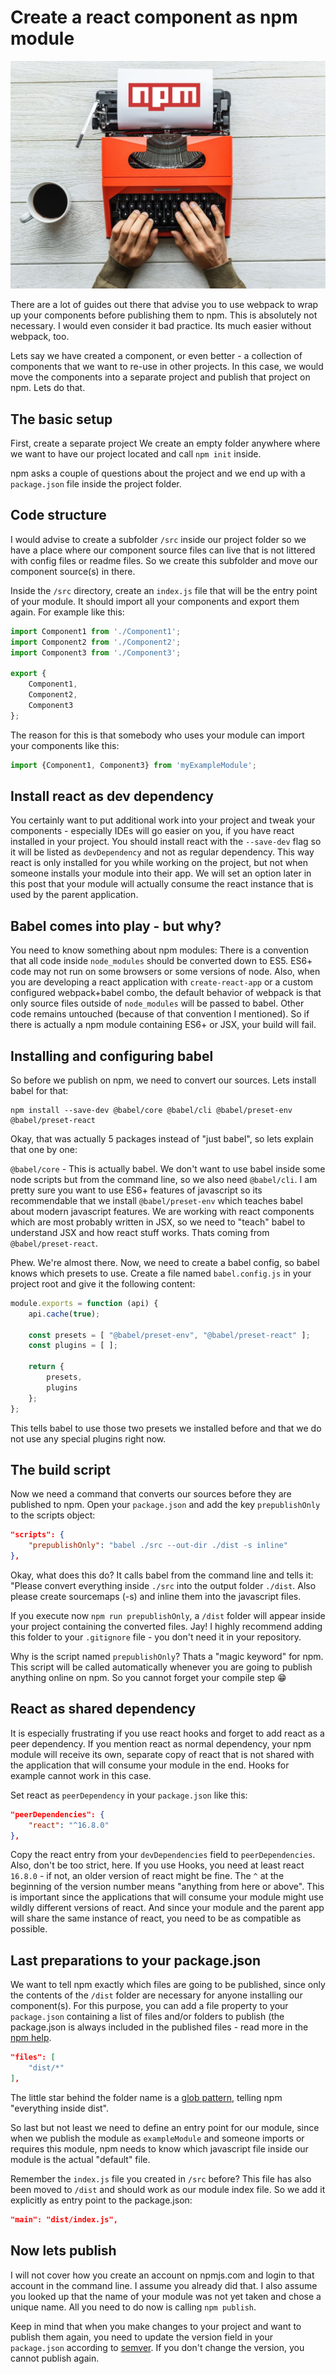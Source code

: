 # Create a react component as npm module

![Writing modules for npm](./header.jpg)

There are a lot of guides out there that advise you to use webpack to wrap up
your components before publishing them to npm. This is absolutely not necessary.
I would even consider it bad practice. Its much easier without webpack, too.

Lets say we have created a component, or even better - a collection of
components that we want to re-use in other projects. In this case, we would move
the components into a separate project and publish that project on npm. Lets do
that.

## The basic setup

First, create a separate project
We create an empty folder anywhere where we want to have our project located and
call `npm init` inside.

npm asks a couple of questions about the project and we end up with a 
`package.json` file inside the project folder.

## Code structure

I would advise to create a subfolder `/src` inside our project folder so we have
a place where our component source files can live that is not littered with
config files or readme files. So we create this subfolder and move our component
source(s) in there.

Inside the `/src`  directory, create an `index.js` file that will be the entry point
of your module. It should import all your components and export them again. For
example like this:

```jsx
import Component1 from './Component1';
import Component2 from './Component2';
import Component3 from './Component3';

export {
    Component1,
    Component2,
    Component3
};
```

The reason for this is that somebody who uses your module can import your
components like this:

```jsx
import {Component1, Component3} from 'myExampleModule';
```

## Install react as dev dependency

You certainly want to put additional work into your project and tweak your
components - especially IDEs will go easier on you, if you have react installed
in your project. You should install react with the `--save-dev` flag so it will
be listed as `devDependency` and not as regular dependency. This way react is
only installed for you while working on the project, but not when someone
installs your module into their app. We will set an option later in this post
that your module will actually consume the react instance that is used by the
parent application. 

## Babel comes into play - but why?

You need to know something about npm modules: There is a convention that all
code inside `node_modules` should be converted down to ES5. ES6+ code may not run
on some browsers or some versions of node. Also, when you are developing a react
application with `create-react-app` or a custom configured webpack+babel combo,
the default behavior of webpack is that only source files outside of 
`node_modules` will be passed to babel. Other code remains untouched (because of
that convention I mentioned). So if there is actually a npm module containing
ES6+ or JSX, your build will fail.

## Installing and configuring babel

So before we publish on npm, we need to convert our sources. Lets install babel
for that:

```
npm install --save-dev @babel/core @babel/cli @babel/preset-env @babel/preset-react
```

Okay, that was actually 5 packages instead of "just babel", so lets explain that
one by one:

`@babel/core` - This is actually babel. We don't want to use babel inside
some node scripts but from the command line, so we also need `@babel/cli`. I am
pretty sure you want to use ES6+ features of javascript so its recommendable
that we install `@babel/preset-env` which teaches babel about modern javascript
features. We are working with react components which are most probably written
in JSX, so we need to "teach" babel to understand JSX and how react stuff works.
Thats coming from `@babel/preset-react`. 

Phew. We're almost there. Now, we need to create a babel config, so babel knows
which presets to use. Create a file named `babel.config.js` in your project root
and give it the following content:

```jsx
module.exports = function (api) {
	api.cache(true);

	const presets = [ "@babel/preset-env", "@babel/preset-react" ];
	const plugins = [ ];

	return {
		presets,
		plugins
	};
};
```

This tells babel to use those two presets we installed before and that
we do not use any special plugins right now.

## The build script

Now we need a command that converts our sources before they are published to
npm. Open your `package.json` and add the key `prepublishOnly` to the scripts 
object:

```json
"scripts": {
    "prepublishOnly": "babel ./src --out-dir ./dist -s inline"
},
```

Okay, what does this do? It calls babel from the command line and tells it:
"Please convert everything inside `./src` into the output folder `./dist`. Also
please create sourcemaps (-s) and inline  them into the javascript files.

If you execute now `npm run prepublishOnly`, a `/dist` folder will appear inside
your project containing the converted files. Jay! I highly recommend adding this
folder to your `.gitignore` file - you don't need it in your repository.

Why is the script named `prepublishOnly`? Thats a "magic keyword" for npm. This
script will be called automatically whenever you are going to publish anything
online on npm. So you cannot forget your compile step 😁

## React as shared dependency

It is especially frustrating if you use react hooks and forget to add react as a
peer dependency. If you mention react as normal dependency, your npm module will
receive its own, separate copy of react that is not shared with the
application that will consume your module in the end. Hooks for example cannot
work in this case.

Set react as `peerDependency` in your `package.json` like this:

```json
"peerDependencies": {
    "react": "^16.8.0"
},
```

Copy the react entry from your `devDependencies` field to `peerDependencies`.
Also, don't be too strict, here. If you use Hooks, you need at least react 
`16.8.0` - if not, an older version of react might be fine. The `^` at the
beginning of the version number means "anything from here or above". This is
important since the applications that will consume your module might use wildly
different versions of react. And since your module and the parent app will share
the same instance of react, you need to be as compatible as possible.

## Last preparations to your package.json

We want to tell npm exactly which files are going to be published, since only
the contents of the `/dist` folder are necessary for anyone installing our
component(s). For this purpose, you can add a file  property to your 
`package.json` containing a list of files and/or folders to publish (the
package.json is always included in the published files - read more in the [npm
help](https://docs.npmjs.com/files/package.json#files). 

```json
"files": [
    "dist/*"
],
```

The little star behind the folder name is a [glob pattern](https://en.wikipedia.org/wiki/Glob_(programming)), 
telling npm "everything inside dist".

So last but not least we need to define an entry point for our module, since
when we publish the module as `exampleModule` and someone imports or requires
this module, npm needs to know which javascript file inside our module is the
actual "default" file. 

Remember the `index.js` file you created in `/src` before? This file has also been
moved to `/dist` and should work as our module index file. So we add it
explicitly as entry point to the package.json:

```json
"main": "dist/index.js",
```

## Now lets publish

I will not cover how you create an account on npmjs.com and login to that
account in the command line. I assume you already did that. I also assume you
looked up that the name of your module was not yet taken and chose a unique
name. All you need to do now is calling `npm publish`.

Keep in mind that when you make changes to your project and want to publish them
again, you need to update the version  field in your `package.json` according to 
[semver](https://semver.org/). If you don't change the version, you cannot
publish again.
